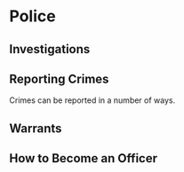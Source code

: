 # Police

## Investigations
## Reporting Crimes
Crimes can be reported in a number of ways.
## Warrants
## How to Become an Officer

